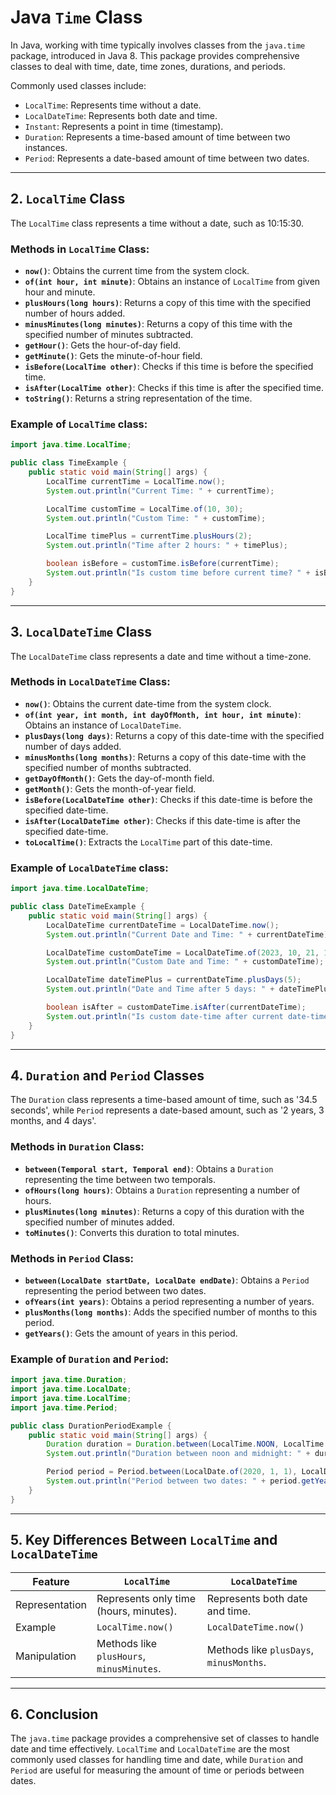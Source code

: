 
# Java `Time` Class
In Java, working with time typically involves classes from the `java.time` package, introduced in Java 8. This package provides comprehensive classes to deal with time, date, time zones, durations, and periods.

Commonly used classes include:
- `LocalTime`: Represents time without a date.
- `LocalDateTime`: Represents both date and time.
- `Instant`: Represents a point in time (timestamp).
- `Duration`: Represents a time-based amount of time between two instances.
- `Period`: Represents a date-based amount of time between two dates.

---

## 2. `LocalTime` Class

The `LocalTime` class represents a time without a date, such as 10:15:30.

### Methods in `LocalTime` Class:
- **`now()`**: Obtains the current time from the system clock.
- **`of(int hour, int minute)`**: Obtains an instance of `LocalTime` from given hour and minute.
- **`plusHours(long hours)`**: Returns a copy of this time with the specified number of hours added.
- **`minusMinutes(long minutes)`**: Returns a copy of this time with the specified number of minutes subtracted.
- **`getHour()`**: Gets the hour-of-day field.
- **`getMinute()`**: Gets the minute-of-hour field.
- **`isBefore(LocalTime other)`**: Checks if this time is before the specified time.
- **`isAfter(LocalTime other)`**: Checks if this time is after the specified time.
- **`toString()`**: Returns a string representation of the time.

### Example of `LocalTime` class:
```java
import java.time.LocalTime;

public class TimeExample {
    public static void main(String[] args) {
        LocalTime currentTime = LocalTime.now();
        System.out.println("Current Time: " + currentTime);

        LocalTime customTime = LocalTime.of(10, 30);
        System.out.println("Custom Time: " + customTime);

        LocalTime timePlus = currentTime.plusHours(2);
        System.out.println("Time after 2 hours: " + timePlus);

        boolean isBefore = customTime.isBefore(currentTime);
        System.out.println("Is custom time before current time? " + isBefore);
    }
}
```
---

## 3. `LocalDateTime` Class

The `LocalDateTime` class represents a date and time without a time-zone.

### Methods in `LocalDateTime` Class:
- **`now()`**: Obtains the current date-time from the system clock.
- **`of(int year, int month, int dayOfMonth, int hour, int minute)`**: Obtains an instance of `LocalDateTime`.
- **`plusDays(long days)`**: Returns a copy of this date-time with the specified number of days added.
- **`minusMonths(long months)`**: Returns a copy of this date-time with the specified number of months subtracted.
- **`getDayOfMonth()`**: Gets the day-of-month field.
- **`getMonth()`**: Gets the month-of-year field.
- **`isBefore(LocalDateTime other)`**: Checks if this date-time is before the specified date-time.
- **`isAfter(LocalDateTime other)`**: Checks if this date-time is after the specified date-time.
- **`toLocalTime()`**: Extracts the `LocalTime` part of this date-time.

### Example of `LocalDateTime` class:
```java
import java.time.LocalDateTime;

public class DateTimeExample {
    public static void main(String[] args) {
        LocalDateTime currentDateTime = LocalDateTime.now();
        System.out.println("Current Date and Time: " + currentDateTime);

        LocalDateTime customDateTime = LocalDateTime.of(2023, 10, 21, 10, 45);
        System.out.println("Custom Date and Time: " + customDateTime);

        LocalDateTime dateTimePlus = currentDateTime.plusDays(5);
        System.out.println("Date and Time after 5 days: " + dateTimePlus);

        boolean isAfter = customDateTime.isAfter(currentDateTime);
        System.out.println("Is custom date-time after current date-time? " + isAfter);
    }
}
```

---

## 4. `Duration` and `Period` Classes

The `Duration` class represents a time-based amount of time, such as '34.5 seconds', while `Period` represents a date-based amount, such as '2 years, 3 months, and 4 days'.

### Methods in `Duration` Class:
- **`between(Temporal start, Temporal end)`**: Obtains a `Duration` representing the time between two temporals.
- **`ofHours(long hours)`**: Obtains a `Duration` representing a number of hours.
- **`plusMinutes(long minutes)`**: Returns a copy of this duration with the specified number of minutes added.
- **`toMinutes()`**: Converts this duration to total minutes.

### Methods in `Period` Class:
- **`between(LocalDate startDate, LocalDate endDate)`**: Obtains a `Period` representing the period between two dates.
- **`ofYears(int years)`**: Obtains a period representing a number of years.
- **`plusMonths(long months)`**: Adds the specified number of months to this period.
- **`getYears()`**: Gets the amount of years in this period.

### Example of `Duration` and `Period`:
```java
import java.time.Duration;
import java.time.LocalDate;
import java.time.LocalTime;
import java.time.Period;

public class DurationPeriodExample {
    public static void main(String[] args) {
        Duration duration = Duration.between(LocalTime.NOON, LocalTime.MIDNIGHT);
        System.out.println("Duration between noon and midnight: " + duration.toHours() + " hours");

        Period period = Period.between(LocalDate.of(2020, 1, 1), LocalDate.of(2024, 1, 1));
        System.out.println("Period between two dates: " + period.getYears() + " years");
    }
}
```
---

## 5. Key Differences Between `LocalTime` and `LocalDateTime`

| Feature           | `LocalTime`                           | `LocalDateTime`                      |
|-------------------|---------------------------------------|--------------------------------------|
| Representation    | Represents only time (hours, minutes).| Represents both date and time.       |
| Example           | `LocalTime.now()`                     | `LocalDateTime.now()`                |
| Manipulation      | Methods like `plusHours`, `minusMinutes`.| Methods like `plusDays`, `minusMonths`. |

---

## 6. Conclusion
The `java.time` package provides a comprehensive set of classes to handle date and time effectively. `LocalTime` and `LocalDateTime` are the most commonly used classes for handling time and date, while `Duration` and `Period` are useful for measuring the amount of time or periods between dates.
